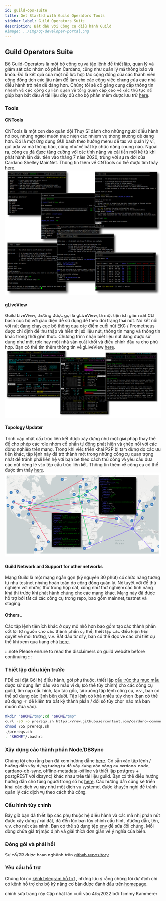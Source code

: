 ```yaml
---
id: guild-ops-suite
title: Get Started with Guild Operators Tools
sidebar_label: Guild Operators Suite
description: Bắt đầu với Công cụ điều hành Guild
#image: ../img/og-developer-portal.png
---
```


## Guild Operators Suite

Bộ Guild-Operators là một bộ công cụ và tập lệnh để thiết lập, quản lý và giám sát các nhóm cổ phần Cardano, cũng như quản lý mã thông báo và khóa. Đó là kết quả của một nỗ lực hợp tác cộng đồng của các thành viên cộng đồng tích cực lâu năm để làm cho các công việc chung của các nhà điều hành trở nên dễ dàng hơn. Chúng tôi sẽ cố gắng cung cấp thông tin nhanh về các công cụ liên quan và tổng quan cấp cao về các thủ tục để giúp bạn bắt đầu vì tài liệu đầy đủ cho bộ phần mềm được lưu trữ [here][guild-website].

### Tools

#### CNTools

CNTools là một con dao quân đội Thụy Sĩ dành cho những người điều hành hồ bơi, những người muốn thực hiện các nhiệm vụ thông thường dễ dàng hơn. Đó là một ứng dụng GUI bash theo hướng menu để tạo và quản lý ví, gửi ada và mã thông báo, cũng như về bất kỳ chức năng chung nào. Ngoài ra, công cụ đã được tăng cường với các tính năng và cải tiến mới kể từ khi phát hành lần đầu tiên vào tháng 7 năm 2020, trùng với sự ra đời của Cardano Shelley MainNet. Thông tin thêm về CNTools có thể được tìm thấy [here](https://cardano-community.github.io/guild-operators/Scripts/cntools/).  
![img](../../static/img/getting-started/guild-ops-suite/guild_cntools.png)  

#### gLiveView

Guild LiveView, thường được gọi là gLiveView, là một tiện ích giám sát CLI bash cục bộ với giao diện dễ sử dụng để theo dõi trạng thái nút. Nó kết nối với nút đang chạy cục bộ thông qua các điểm cuối nút EKG / Prometheus được chỉ định để thu thập và hiển thị số liệu nút, thông tin mạng và thông tin khác trong thời gian thực. Chương trình nhận biết liệu nút đang được sử dụng như một rơle hay một nhà sản xuất khối và điều chỉnh đầu ra cho phù hợp. Bạn có thể tìm thêm thông tin về gLiveView [here](https://cardano-community.github.io/guild-operators/Scripts/gliveview/).  
![img](../../static/img/getting-started/guild-ops-suite/guild_gliveview.png)  

#### Topology Updater
Trình cập nhật cấu trúc liên kết được xây dựng như một giải pháp thay thế để cho phép các rơle nhóm cổ phần tự động phát hiện và ghép nối với các đồng nghiệp trên mạng. Trong khi việc triển khai P2P bị tạm dừng do các ưu tiên khác, tập lệnh này đã trở thành một trong những công cụ quan trọng nhất để tránh phải liên hệ với bạn bè theo cách thủ công và yêu cầu đưa các nút riêng lẻ vào tệp cấu trúc liên kết. Thông tin thêm về công cụ có thể được tìm thấy [here](https://cardano-community.github.io/guild-operators/Scripts/topologyupdater/).  
![img](../../static/img/getting-started/guild-ops-suite/guild_topologyupdater.png)  

#### Guild Network and Support for other networks

Mạng Guild là một mạng ngắn gọn (kỷ nguyên 30 phút) có chức năng tương tự như testnet nhưng hoàn toàn do cộng đồng quản lý. Nó tuyệt vời để thử nghiệm với những thứ trong hộp cát, cũng như thử nghiệm các tính năng khả thi trước khi phát hành chúng cho các mạng khác. Mạng này đã được hỗ trợ bởi tất cả các công cụ trong repo, bao gồm mainnet, testnet và staging.

#### Others..

Các tập lệnh tiện ích khác ở quy mô nhỏ hơn bao gồm tạo các thành phần cốt lõi từ nguồn cho các thành phần cụ thể, thiết lập các điều kiện tiên quyết về môi trường, v.v. Bắt đầu từ đây, bạn có thể đọc về các chi tiết cụ thể khi xem qua trang chủ [here][guild-website].  

:::note
    Please ensure to read the disclaimers on guild website before continuing
:::

### Thiết lập điều kiện trước

FĐể cài đặt Gói hệ điều hành, gói phụ thuộc, thiết lập [cấu trúc thư mục mẫu](https://cardano-community.github.io/guild-operators/basics/#folder-structure) được sử dụng làm đầu vào mẫu ví dụ (có thể tùy chỉnh) cho các công cụ guild, tìm nạp cấu hình, tạo tác gốc, tải xuống tập lệnh công cụ, v.v., bạn có thể sử dụng các lệnh bên dưới. Tập lệnh có khá nhiều tùy chọn (bạn có thể sử dụng `-h` để kiểm tra bất kỳ thành phần / đối số tùy chọn nào mà bạn muốn đưa vào).  

``` bash
mkdir "$HOME/tmp";cd "$HOME/tmp"
curl -sS -o prereqs.sh https://raw.githubusercontent.com/cardano-community/guild-operators/master/scripts/cnode-helper-scripts/prereqs.sh
chmod 755 prereqs.sh
./prereqs.sh
. "$HOME"/.bashrc
```

### Xây dựng các thành phần Node/DBSync 
Chúng tôi cho rằng bạn đã xem hướng dẫne [here](../../docs/getting-started/installing-cardano-node.md). Có sẵn các tập lệnh / hướng dẫn xây dựng tương tự để xây dựng các công cụ cardano-node, cardano-db-sync, offline-metadata-offline và thiết lập postgres + postgREST với dbsync) khác nhau trên tài liệu guild. Bạn có thể điều hướng hướng dẫn cho từng người trong số họ [here](https://cardano-community.github.io/guild-operators/build/). Các hướng dẫn cũng sẽ triển khai các dịch vụ này như một dịch vụ systemd, được khuyến nghị để tránh quản lý các dịch vụ theo cách thủ công.

### Cấu hình tùy chỉnh

Bây giờ bạn đã thiết lập các phụ thuộc hệ điều hành và các mã nhị phân nút được xây dựng / cài đặt, đã đến lúc bạn tùy chỉnh cấu hình, đường dẫn, tên, v.v. cho nút của mình. Bạn có thể sử dụng tệp [env](https://cardano-community.github.io/guild-operators/Scripts/env/) để sửa đổi chúng. Mỗi dòng chứa giá trị mặc định và giải thích đơn giản về ý nghĩa của biến.

### Đóng gói và phải hồi

Sự cố/PR được hoan nghênh trên [github repository][guild-github].  

### Yêu cầu hỗ trợ

Chúng tôi có  [kênh telegram hỗ trợ][guild-tg] , nhưng lưu ý rằng chúng tôi dự định chỉ có kênh hỗ trợ cho bộ kỹ năng cơ bản được đánh dấu trên [homepage][guild-website].  

[guild-github]: https://github.com/cardano-community/guild-operators
[guild-website]: https://cardano-community.github.io/guild-operators
[guild-tg]: https://t.me/guild_operators_official


chỉnh sửa trang này
Cập nhật lần cuối vào 4/5/2022 bởi Tommy Kammerer